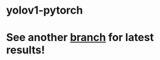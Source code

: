 # yolov1-pytorch
# See another [branch](https://github.com/Eversee22/yolov1-pytorch//tree/exp1-loss) for latest results!
